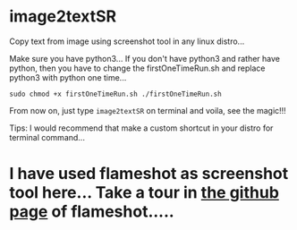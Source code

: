 # image2textSR
Copy text from image using screenshot tool in any linux distro...

Make sure you have python3... If you don't have python3 and rather have python, then you have to change the firstOneTimeRun.sh and replace python3 with python one time...

<code>sudo chmod +x firstOneTimeRun.sh
./firstOneTimeRun.sh
</code>

From now on, just type
<code>image2textSR</code>
on terminal and voila, see the magic!!!

Tips: I would recommend that make a custom shortcut in your distro for terminal command...

<h1>I have used flameshot as screenshot tool here... Take a tour in <a href="https://github.com/flameshot-org/flameshot">the github page</a> of flameshot.....</h1>
